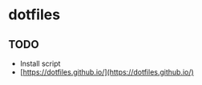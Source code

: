 # dotfiles

## TODO

 - Install script
 - [https://dotfiles.github.io/](https://dotfiles.github.io/)
